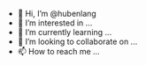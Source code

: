 - 👋 Hi, I’m @hubenlang
- 👀 I’m interested in ...
- 🌱 I’m currently learning ...
- 💞️ I’m looking to collaborate on ...
- 📫 How to reach me ...

<!---
hubenlang/hubenlang is a ✨ special ✨ repository because its `README.md` (this file) appears on your GitHub profile.
You can click the Preview link to take a look at your changes.
--->
